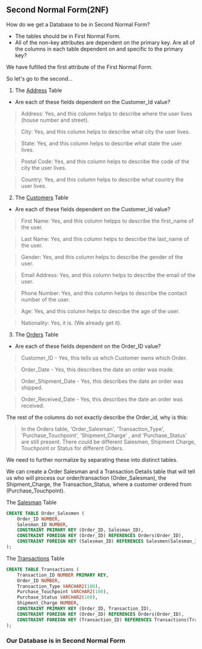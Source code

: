 ## Second Normal Form(2NF)
How do we get a Database to be in Second Normal Form?

- The tables should be in First Normal Form.
- All of the non-key attributes are dependent on the primary key. Are all of the columns in each table dependent on and specific to the primary key?

We have fufilled the first attribute of the First Normal Form. 

So let's go to the second...

1. The [Address](https://github.com/Teekafey/DATABASE-NORMALIZATION/blob/main/DN_files/address.jpg) Table
  
- Are each of these fields dependent on the Customer_Id value?
> Address: Yes, and this column helps to describe where the user lives (house number and street).

> City: Yes, and this column helps to describe what city the user lives.

> State: Yes, and this column helps to describe what state the user lives.

> Postal Code: Yes, and this column helps to describe the code of the city the user lives.

> Country: Yes, and this column helps to describe what country the user lives.

2. The [Customers](https://github.com/Teekafey/DATABASE-NORMALIZATION/blob/main/DN_files/customers.jpg) Table

- Are each of these fields dependent on the Customer_Id value?
> First Name: Yes, and this column helpps to describe the first_name of the user.

> Last Name: Yes, and this column helps to describe the last_name of the user.

> Gender: Yes, and this column helps to describe the gender of the user.

> Email Address: Yes, and this column helps to describe the email of the user.

> Phone Number: Yes, and this column helps to describe the contact number of the user.

> Age: Yes, and this column helps to describe the age of the user.

> Nationality: Yes, it is. (We already get it).

3. The [Orders](https://github.com/Teekafey/DATABASE-NORMALIZATION/blob/main/DN_files/orders.jpg) Table
- Are each of these fields dependent on the Order_ID value?
> Customer_ID - Yes, this tells us whch Customer owns which Order.
  
> Order_Date - Yes, this describes the date an order was made.

> Order_Shipment_Date -  Yes, this describes the date an order was shipped.

> Order_Received_Date -  Yes, this describes the date an order was received.

The rest of the columns do not exactly describe the Order_id, why is this:

> In the Orders table, 'Order_Salesman', 'Transaction_Type', 'Purchase_Touchpoint', 'Shipment_Charge' , and 'Purchase_Status' are still present. There could be different Salesmen, Shipment Charge, Touchpoint or Status for different Orders.

We need to further normalize by separating these into distinct tables.

We can create a Order Salesman and a Transaction Details table that will tell us who will process our order/transaction (Order_Salesman), the Shipment_Charge, the Transaction_Status, where a customer ordered from (Purchase_Touchpoint).

The [Salesman](https://github.com/Teekafey/DATABASE-NORMALIZATION/blob/main/DN_files/SALES.jpg) Table
```SQL
CREATE TABLE Order_Salesmen (
    Order_ID NUMBER,
    Salesman_ID NUMBER,
    CONSTRAINT PRIMARY KEY (Order_ID, Salesman_ID),
    CONSTRAINT FOREIGN KEY (Order_ID) REFERENCES Orders(Order_ID),
    CONSTRAINT FOREIGN KEY (Salesman_ID) REFERENCES Salesmen(Salesman_ID)
);
```
The [Transactions](https://github.com/Teekafey/DATABASE-NORMALIZATION/blob/main/DN_files/TRANSACT.jpg) Table
```SQL
CREATE TABLE Transactions (
    Transaction_ID NUMBER PRIMARY KEY,
    Order_ID NUMBER,
    Transaction_Type VARCHAR2(100),
    Purchase_Touchpoint VARCHAR2(100),
    Purchase_Status VARCHAR2(100),
    Shipment_Charge NUMBER,
    CONSTRAINT PRIMARY KEY (Order_ID, Transaction_ID),
    CONSTRAINT FOREIGN KEY (Order_ID) REFERENCES Orders(Order_ID),
    CONSTRAINT FOREIGN KEY (Transaction_ID) REFERENCES Transactions(Transaction_ID)
);
```
### Our Database is in Second Normal Form

